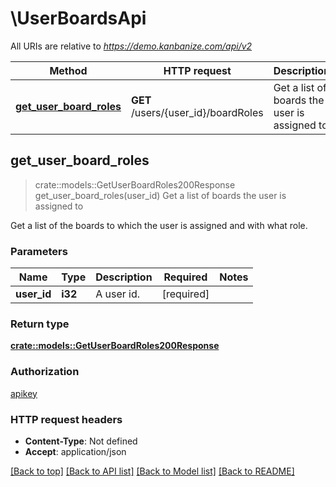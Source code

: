 # \UserBoardsApi

All URIs are relative to *https://demo.kanbanize.com/api/v2*

Method | HTTP request | Description
------------- | ------------- | -------------
[**get_user_board_roles**](UserBoardsApi.md#get_user_board_roles) | **GET** /users/{user_id}/boardRoles | Get a list of boards the user is assigned to



## get_user_board_roles

> crate::models::GetUserBoardRoles200Response get_user_board_roles(user_id)
Get a list of boards the user is assigned to

Get a list of the boards to which the user is assigned and with what role.

### Parameters


Name | Type | Description  | Required | Notes
------------- | ------------- | ------------- | ------------- | -------------
**user_id** | **i32** | A user id. | [required] |

### Return type

[**crate::models::GetUserBoardRoles200Response**](getUserBoardRoles_200_response.md)

### Authorization

[apikey](../README.md#apikey)

### HTTP request headers

- **Content-Type**: Not defined
- **Accept**: application/json

[[Back to top]](#) [[Back to API list]](../README.md#documentation-for-api-endpoints) [[Back to Model list]](../README.md#documentation-for-models) [[Back to README]](../README.md)


